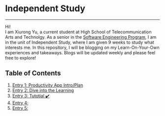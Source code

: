 # Independent Study
---

Hi!  
I am Xiurong Yu, a current student at High School of Telecommunication Arts and Technolgy. As a senior in the [Software Engineering Program](https://hstatsep.github.io/), I am in the unit of Independent Study, where I am given 9 weeks to study what interests me. In this repository, I will be blogging on my Learn-On-Your-Own experiences and takeaways. Blogs will be updated weekly and please feel free to explore!  

## Table of Contents 
1. [Entry 1: Productivity App Intro/Plan ](entries/entry1.md) 
2. [Entry 2: Dive into the Learning](entries/entry2.md)
3. [Entry 3: Tutotial :heavy_check_mark:](entries/entry3.md)  
4. [Entry 4: ](entries/entry4.md)  
5. [Entry 5: ](entries/entry5.md)